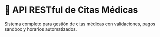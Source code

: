 # 🏥 API RESTful de Citas Médicas

Sistema completo para gestión de citas médicas con validaciones, pagos sandbox y horarios automatizados.